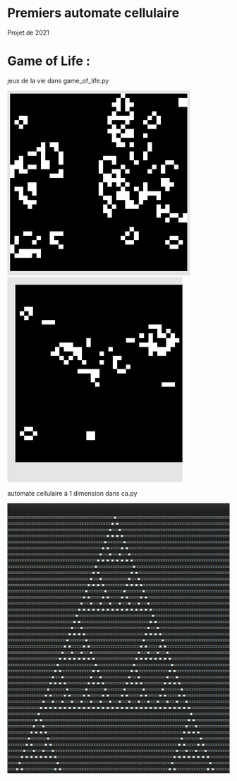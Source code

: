 # Premiers automate cellulaire

Projet de 2021

# Game of Life :
jeux de la vie dans game_of_life.py

![pic 1](gol1.PNG)
![pic 2](gol2.PNG)

automate cellulaire à 1 dimension dans ca.py

![pic 3](lin.PNG)
